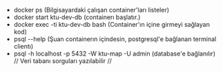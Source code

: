 
- docker ps (Bilgisayardaki çalışan container'ları listeler)
- docker start ktu-dev-db (containerı başlatır.)
- docker exec -ti ktu-dev-db bash (Container'ın içine girmeyi sağlayan kod)
- psql --help (Şuan containerın içindesin, postgresql'e bağlanan terminal clientı)
- psql -h localhost -p 5432 -W ktu-map -U admin (database'e bağlanılır)
// Veri tabanı sorguları yazılabilir //